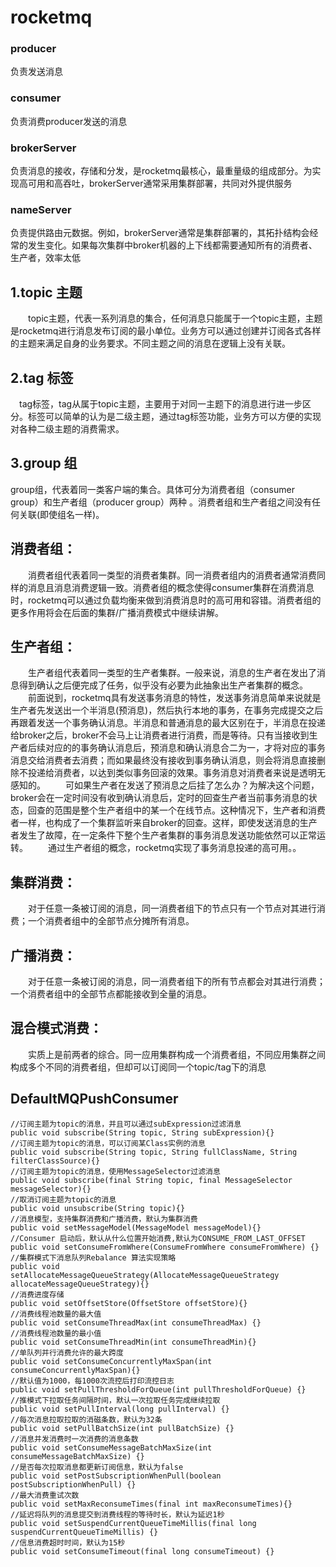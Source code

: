 # rocketmq

### producer 
负责发送消息  
### consumer 
负责消费producer发送的消息  
### brokerServer 
负责消息的接收，存储和分发，是rocketmq最核心，最重量级的组成部分。为实现高可用和高吞吐，brokerServer通常采用集群部署，共同对外提供服务  
### nameServer
负责提供路由元数据。例如，brokerServer通常是集群部署的，其拓扑结构会经常的发生变化。如果每次集群中broker机器的上下线都需要通知所有的消费者、生产者，效率太低  
 
## 1.topic 主题
　　topic主题，代表一系列消息的集合，任何消息只能属于一个topic主题，主题是rocketmq进行消息发布订阅的最小单位。业务方可以通过创建并订阅各式各样的主题来满足自身的业务要求。不同主题之间的消息在逻辑上没有关联。
## 2.tag 标签
　tag标签，tag从属于topic主题，主要用于对同一主题下的消息进行进一步区分。标签可以简单的认为是二级主题，通过tag标签功能，业务方可以方便的实现对各种二级主题的消费需求。
## 3.group 组
  group组，代表着同一类客户端的集合。具体可分为消费者组（consumer group）和生产者组（producer group）两种 。消费者组和生产者组之间没有任何关联(即使组名一样)。
## 消费者组：
　　消费者组代表着同一类型的消费者集群。同一消费者组内的消费者通常消费同样的消息且消息消费逻辑一致。消费者组的概念使得consumer集群在消费消息时，rocketmq可以通过负载均衡来做到消费消息时的高可用和容错。消费者组的更多作用将会在后面的集群/广播消费模式中继续讲解。
## 生产者组：
　　生产者组代表着同一类型的生产者集群。一般来说，消息的生产者在发出了消息得到确认之后便完成了任务，似乎没有必要为此抽象出生产者集群的概念。
　　前面说到，rocketmq具有发送事务消息的特性，发送事务消息简单来说就是生产者先发送出一个半消息(预消息)，然后执行本地的事务，在事务完成提交之后再跟着发送一个事务确认消息。半消息和普通消息的最大区别在于，半消息在投递给broker之后，broker不会马上让消费者进行消费，而是等待。只有当接收到生产者后续对应的的事务确认消息后，预消息和确认消息合二为一，才将对应的事务消息交给消费者去消费；而如果最终没有接收到事务确认消息，则会将消息直接删除不投递给消费者，以达到类似事务回滚的效果。事务消息对消费者来说是透明无感知的。
　　可如果生产者在发送了预消息之后挂了怎么办？为解决这个问题，broker会在一定时间没有收到确认消息后，定时的回查生产者当前事务消息的状态，回查的范围是整个生产者组中的某一个在线节点。这种情况下，生产者和消费者一样，也构成了一个集群监听来自broker的回查。这样，即使发送消息的生产者发生了故障，在一定条件下整个生产者集群的事务消息发送功能依然可以正常运转。
　　通过生产者组的概念，rocketmq实现了事务消息投递的高可用。。
 
## 集群消费：
　　对于任意一条被订阅的消息，同一消费者组下的节点只有一个节点对其进行消费；一个消费者组中的全部节点分摊所有消息。
## 广播消费：
　　对于任意一条被订阅的消息，同一消费者组下的所有节点都会对其进行消费；一个消费者组中的全部节点都能接收到全量的消息。
## 混合模式消费：
　　实质上是前两者的综合。同一应用集群构成一个消费者组，不同应用集群之间构成多个不同的消费者组，但却可以订阅同一个topic/tag下的消息

## DefaultMQPushConsumer
```
//订阅主题为topic的消息，并且可以通过subExpression过滤消息
public void subscribe(String topic, String subExpression){}
//订阅主题为topic的消息，可以订阅某Class实例的消息
public void subscribe(String topic, String fullClassName, String filterClassSource){}
//订阅主题为topic的消息，使用MessageSelector过滤消息
public void subscribe(final String topic, final MessageSelector messageSelector){}
//取消订阅主题为topic的消息
public void unsubscribe(String topic){}
//消息模型，支持集群消费和广播消费，默认为集群消费
public void setMessageModel(MessageModel messageModel){}
//Consumer 启动后，默认从什么位置开始消费,默认为CONSUME_FROM_LAST_OFFSET
public void setConsumeFromWhere(ConsumeFromWhere consumeFromWhere) {}
//集群模式下消息队列Rebalance 算法实现策略
public void setAllocateMessageQueueStrategy(AllocateMessageQueueStrategy allocateMessageQueueStrategy){}
//消费进度存储
public void setOffsetStore(OffsetStore offsetStore){}
//消费线程池数量的最大值
public void setConsumeThreadMax(int consumeThreadMax) {}
//消费线程池数量的最小值
public void setConsumeThreadMin(int consumeThreadMin){}
//单队列并行消费允许的最大跨度
public void setConsumeConcurrentlyMaxSpan(int consumeConcurrentlyMaxSpan){}
//默认值为1000，每1000次流控后打印流控日志
public void setPullThresholdForQueue(int pullThresholdForQueue) {}
//推模式下拉取任务间隔时间，默认一次拉取任务完成继续拉取
public void setPullInterval(long pullInterval) {}
//每次消息拉取拉取的消磁条数，默认为32条
public void setPullBatchSize(int pullBatchSize) {}
//消息并发消费时一次消费的消息条数
public void setConsumeMessageBatchMaxSize(int consumeMessageBatchMaxSize) {}
//是否每次拉取消息都更新订阅信息，默认为false
public void setPostSubscriptionWhenPull(boolean postSubscriptionWhenPull) {}
//最大消费重试次数
public void setMaxReconsumeTimes(final int maxReconsumeTimes){}
//延迟将队列的消息提交到消费线程的等待时长，默认为延迟1秒
public void setSuspendCurrentQueueTimeMillis(final long suspendCurrentQueueTimeMillis) {}
//信息消费超时时间，默认为15秒
public void setConsumeTimeout(final long consumeTimeout) {}
```

